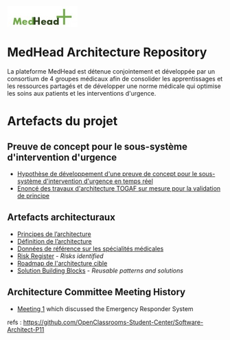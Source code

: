 ![MedHead Logo](./images/logo.png)
# MedHead Architecture Repository

La plateforme MedHead est détenue conjointement et développée par un consortium de 4 groupes médicaux afin de consolider les apprentissages et les ressources partagés et de développer une norme médicale qui optimise les soins aux patients et les interventions d'urgence.

# Artefacts du projet
## Preuve de concept pour le sous-système d'intervention d'urgence
* [Hypothèse de développement d'une preuve de concept pour le sous-système d'intervention d'urgence en temps réel](./artefacts/architecture/hypothesis-emergency-responder/)
* [Enoncé des travaux d'architecture TOGAF sur mesure pour la validation de principe](./artefacts/architecture/architecture-sow/)

## Artefacts architecturaux

* [Principes de l’architecture](./artefacts/architecture/architecture-principles/)
* [Définition de l’architecture](./artefacts/architecture/architecture-definition-document/)
* [Données de référence sur les spécialités médicales](./artefacts/architecture/models/reference-data/specialities/)
* [Risk Register](./artefacts/architecture/risks) - *Risks identified*
* [Roadmap de l'architecture cible](./artefacts/architecture/architecture-roadmap/)
* [Solution Building Blocks](./artefacts/architecture/solution-building-blocks/) - *Reusable patterns and solutions*

## Architecture Committee Meeting History

* [Meeting 1](./artefacts/architecture/committee/meetings/meeting-1/README.md) which discussed the Emergency Responder System


refs : https://github.com/OpenClassrooms-Student-Center/Software-Architect-P11
